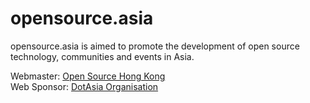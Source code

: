 opensource.asia
===============

opensource.asia is aimed to promote the development of open source technology, communities and events in Asia. 

Webmaster: [Open Source Hong Kong](https://opensource.hk/)    
Web Sponsor: [DotAsia Organisation](https://www.dot.asia/)    

